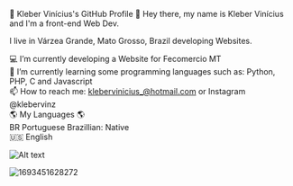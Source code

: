 👋 Kleber Vinícius's GitHub Profile 👋
Hey there, my name is Kleber Vinícius and I'm a front-end Web Dev.

I live in Várzea Grande, Mato Grosso, Brazil developing Websites. 

💻 I’m currently developing a Website for Fecomercio MT <br>
🌱 I’m currently learning some programming languages such as: Python, PHP, C and Javascript <br>
📫 How to reach me: klebervinicius_@hotmail.com or Instagram @klebervinz <br>
🌎 My Languages 🌎 <br>
BR Portuguese Brazillian: Native <br>
🇺🇸 English <br>

![Alt text](https://spotify-recently-played-readme.vercel.app/api?user=4cn4vplg9t7h97cg73lrbgp2s&unique={true|1|on|yes})

![1693451628272](https://github.com/klebr55/klebr55/assets/108315951/ef8a05da-5464-4f09-8ba4-4093f4fa9623)
